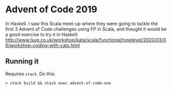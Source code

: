 # Advent of Code 2019

In Haskell. I saw this Scala meet-up where they were going to tackle the first
3 Advent of Code challenges using FP in Scala, and thought it would be a good
exercise to try it in Haskell:
<http://www.lsug.co.uk/workshop/kata/scala/functional/typelevel/2020/03/06/workshop-coding-with-cats.html>

## Running it

Requires `stack`. Do this:

```
> stack build && stack exec advent-of-code-exe
```


